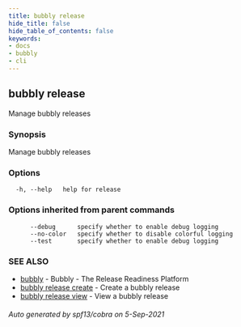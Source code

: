 ```yaml
---
title: bubbly release
hide_title: false
hide_table_of_contents: false
keywords:
- docs
- bubbly
- cli
---
```

## bubbly release

Manage bubbly releases

### Synopsis

Manage bubbly releases

### Options

```
  -h, --help   help for release
```

### Options inherited from parent commands

```
      --debug      specify whether to enable debug logging
      --no-color   specify whether to disable colorful logging
      --test       specify whether to enable debug logging
```

### SEE ALSO

* [bubbly](bubbly.md)	 - Bubbly - The Release Readiness Platform
* [bubbly release create](bubbly_release_create.md)	 - Create a bubbly release
* [bubbly release view](bubbly_release_view.md)	 - View a bubbly release

###### Auto generated by spf13/cobra on 5-Sep-2021
